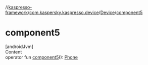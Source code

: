 //[kaspresso-framework](../../index.md)/[com.kaspersky.kaspresso.device](../index.md)/[Device](index.md)/[component5](component5.md)



# component5  
[androidJvm]  
Content  
operator fun [component5](component5.md)(): [Phone](../../com.kaspersky.kaspresso.device.phone/-phone/index.md)  



